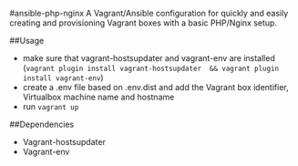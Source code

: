 #ansible-php-nginx
A Vagrant/Ansible configuration for quickly and easily creating and provisioning Vagrant boxes with a basic PHP/Nginx 
setup.

##Usage
- make sure that vagrant-hostsupdater and vagrant-env are installed (```vagrant plugin install vagrant-hostsupdater 
&& vagrant plugin install vagrant-env```)
- create a .env file based on .env.dist and add the Vagrant box identifier, Virtualbox machine name and hostname 
- run ```vagrant up```

##Dependencies
- Vagrant-hostsupdater
- Vagrant-env